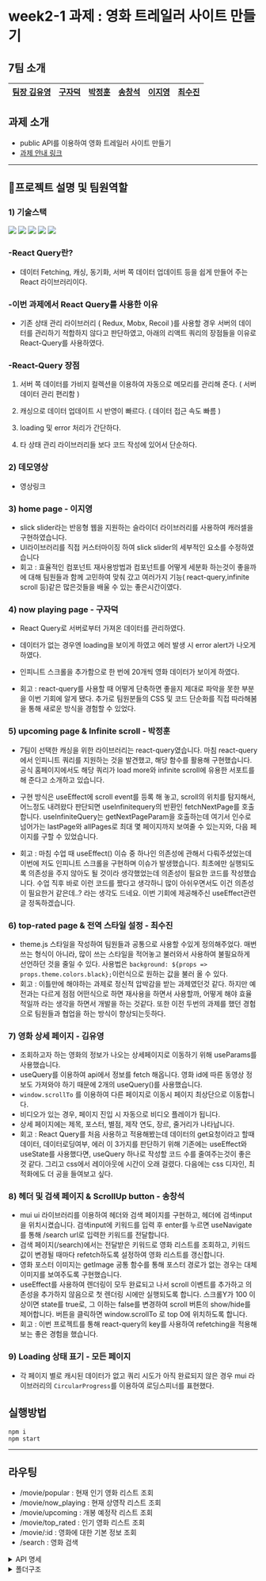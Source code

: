 # week2-1 과제 : 영화 트레일러 사이트 만들기

## 7팀 소개

| [팀장 김유영](https://github.com/ezn6) | [구자덕](https://github.com/ted-jv) | [박정훈](https://github.com/Malza0408) | [송창석](https://github.com/SongChangseok) | [이지영](https://github.com/jiyounggo) | [최수진](https://github.com/ssujinc) |
| -------------------------------------- | ----------------------------------- | -------------------------------------- | ------------------------------------------ | -------------------------------------- | ------------------------------------ |

## 과제 소개

- public API를 이용하여 영화 트레일러 사이트 만들기
- [과제 안내 링크](https://younuk.notion.site/65c217ea28d1421d9d01d5ee93be9b08)

---

## 🚀프로젝트 설명 및 팀원역할

### 1) 기술스택

<img src="https://img.shields.io/badge/React-61DAFB?style=flat-square&amp;logo=React&amp;logoColor=black"> <img src="https://img.shields.io/badge/React Router-CA4245?style=flat-square&amp;logo=React Router&amp;logoColor=white"> <img src="https://img.shields.io/badge/React Query-FF4154?style=flat-square&amp;logo=React Query&amp;logoColor=white"> <img src="https://img.shields.io/badge/styled components-DB7093?style=flat-square&amp;logo=styled-components&amp;logoColor=white"> <img src="https://img.shields.io/badge/MUI-007FFF?style=flat-square&amp;logo=MUI&amp;logoColor=white">

### -React Query란?

- 데이터 Fetching, 캐싱, 동기화, 서버 쪽 데이터 업데이트 등을 쉽게 만들어 주는 React 라이브러리이다.

### -이번 과제에서 React Query를 사용한 이유

- 기존 상태 관리 라이브러리 ( Redux, Mobx, Recoil )를 사용할 경우 서버의 데이터를 관리하기 적합하지 않다고 판단하였고, 아래의 리액트 쿼리의 장점들을 이유로 React-Query를 사용하였다.

### -React-Query 장점

1. 서버 쪽 데이터를 가비지 컬렉션을 이용하여 자동으로 메모리를 관리해 준다. ( 서버 데이터 관리 편리함 )

2. 캐싱으로 데이터 업데이트 시 반영이 빠르다. ( 데이터 접근 속도 빠름 )

3. loading 및 error 처리가 간단하다.

4. 타 상태 관리 라이브러리들 보다 코드 작성에 있어서 단순하다.

### 2) 데모영상

- 영상링크

### 3) home page - 이지영

- slick slider라는 반응형 웹을 지원하는 슬라이더 라이브러리를 사용하여 캐러셀을 구현하였습니다.
- UI라이브러리를 직접 커스터마이징 하여 slick slider의 세부적인 요소를 수정하였습니다
- 회고 : 효율적인 컴포넌트 재사용방법과 컴포넌트를 어떻게 세분화 하는것이 좋을까에 대해 팀원들과 함께 고민하여 맞춰 갔고 여러가지 기능( react-query,infinite scroll 등)같은 많은것들을 배울 수 있는 좋은시간이였다.

### 4) now playing page - 구자덕

- React Query로 서버로부터 가져온 데이터를 관리하였다.

- 데이터가 없는 경우엔 loading을 보이게 하였고 에러 발생 시 error alert가 나오게 하였다.

- 인피니트 스크롤을 추가함으로 한 번에 20개씩 영화 데이터가 보이게 하였다.
- 회고 : react-query를 사용할 때 어떻게 단축하면 좋을지 제대로 파악을 못한 부분을 이번 기회에 알게 됐다.
  추가로 팀원분들의 CSS 및 코드 단순화를 직접 따라해봄을 통해 새로운 방식을 경험할 수 있었다.

### 5) upcoming page & Infinite scroll - 박정훈

- 7팀이 선택한 캐싱을 위한 라이브러리는 react-query였습니다. 마침 react-query에서 인피니트 쿼리를 지원하는 것을 발견했고, 해당 함수를 활용해 구현했습니다. 공식 홈페이지에서도 해당 쿼리가 load more와 infinite scroll에 유용한 서포트를 해 준다고 소개하고 있습니다.
- 구현 방식은 useEffect에 scroll event를 등록 해 놓고, scroll의 위치를 탐지해서, 어느정도 내려왔다 판단되면 useInfinitequery의 반환인 fetchNextPage를 호출합니다.
  useInfiniteQuery는 getNextPageParam을 호출하는데 여기서 인수로 넘어가는 lastPage와 allPages로 최대 몇 페이지까지 보여줄 수 있는지와, 다음 페이지를 구할 수 있었습니다.

- 회고 : 마침 수업 때 useEffect() 이슈 중 하나인 의존성에 관해서 다뤄주셨었는데 이번에 저도 인피니트 스크롤을 구현하며 이슈가 발생했습니다. 최초에만 실행되도록 의존성을 주지 않아도 될 것이라 생각했었는데 의존성이 필요한 코드를 작성했습니다. 수업 직후 바로 이런 코드를 짰다고 생각하니 많이 아쉬우면서도 이건 의존성이 필요한거 같은데..? 라는 생각도 드네요. 이번 기회에 제공해주신 useEffect관련 글 정독하겠습니다.

### 6) top-rated page & 전역 스타일 설정 - 최수진

- theme.js 스타일을 작성하여 팀원들과 공통으로 사용할 수있게 정의해주었다. 매번 쓰는 형식이 아니라, 많이 쓰는 스타일을 적어놓고 불러와서 사용하여 불필요하게 선언하던 것을 줄일 수 있다. 사용법은 `background: ${props => props.theme.colors.black};`이런식으로 원하는 값을 불러 올 수 있다.
- 회고 : 이틀만에 해야하는 과제로 정신적 압박감을 받는 과제였던것 같다. 하지만 예전과는 다르게 점점 어떤식으로 하면 재사용을 하면서 사용할까, 어떻게 해야 효율적일까 라는 생각을 하면서 개발을 하는 것같다. 또한 이전 두번의 과제를 했던 경험으로 팀원들과 협업을 하는 방식이 향상되는듯하다.

### 7) 영화 상세 페이지 - 김유영

- 조회하고자 하는 영화의 정보가 나오는 상세페이지로 이동하기 위해 useParams를 사용했습니다.
- useQuery를 이용하여 api에서 정보를 fetch 해옵니다. 영화 id에 따른 동영상 정보도 가져와야 하기 때문에 2개의 useQuery()를 사용했습니다.
- `window.scrollTo` 를 이용하여 다른 페이지로 이동시 페이지 최상단으로 이동합니다.
- 비디오가 있는 경우, 페이지 진입 시 자동으로 비디오 플레이가 됩니다.
- 상세 페이지에는 제목, 포스터, 별점, 제작 연도, 장르, 줄거리가 나타납니다.
- 회고 : React Query를 처음 사용하고 적용해봤는데 데이터의 get요청이라고 할때 데이터, 데이터로딩여부, 에러 이 3가지를 판단하기 위해 기존에는 useEffect와 useState를 사용했다면, useQuery 하나로 작성할 코드 수를 줄여주는것이 좋은 것 같다. 그리고 css에서 레이아웃에 시간이 오래 걸렸다. 다음에는 css 디자인, 최적화에도 더 공을 들여보고 싶다.

### 8) 헤더 및 검색 페이지 & ScrollUp button - 송창석

- mui ui 라이브러리를 이용하여 헤더와 검색 페이지를 구현하고, 헤더에 검색input을 위치시켰습니다. 검색input에 키워드를 입력 후 enter를 누르면 useNavigate를 통해 /search url로 입력한 키워드를 전달합니다.
- 검색 페이지(/search)에서는 전달받은 키워드로 영화 리스트를 조회하고, 키워드 값이 변경될 때마다 refetch하도록 설정하여 영화 리스트를 갱신합니다.
- 영화 포스터 이미지는 getImage 공통 함수를 통해 포스터 경로가 없는 경우는 대체 이미지를 보여주도록 구현했습니다.
- useEffect를 사용하여 렌더링이 모두 완료되고 나서 scroll 이벤트를 추가하고 의존성을 추가하지 않음으로 첫 렌더링 시에만 실행되도록 합니다.
  스크롤Y가 100 이상이면 state를 true로, 그 이하는 false를 변경하여 scroll 버튼의 show/hide를 제어합니다.
  버튼을 클릭하면 window.scrollTo 로 top 0에 위치하도록 합니다.
- 회고 : 이번 프로젝트를 통해 react-query의 key를 사용하여 refetching을 적용해보는 좋은 경험을 했습니다.

### 9) Loading 상태 표기 - 모든 페이지

- 각 페이지 별로 캐시된 데이터가 없고 쿼리 시도가 아직 완료되지 않은 경우 mui 라이브러리의 `CircularProgress`를 이용하여 로딩스피너를 표현했다.

## 실행방법

```
npm i
npm start
```

---

## 라우팅

- /movie/popular : 현재 인기 영화 리스트 조회
- /movie/now_playing : 현재 상영작 리스트 조회
- /movie/upcoming : 개봉 예정작 리스트 조회
- /movie/top_rated : 인기 영화 리스트 조회
- /movie/:id : 영화에 대한 기본 정보 조회
- /search : 영화 검색

<details><summary>
API 명세
</summary>

1. home page

   - 사용 API: /movie/popular

2. now playing page

   - 사용 API: /movie/now_playing

3. upcoming page

   - 사용 API: /movie/upcoming

4. top-rated page

   - 사용 API: /movie/top_rated

5. 영화 상세 페이지

   - 사용 API: /movie/{movie_id}

6. 검색 페이지
   - 사용 API: /search/movie

</details>
<details><summary>
폴더구조
</summary>

```
hihi
```

</details>
